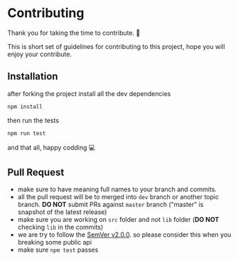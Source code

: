 # Contributing
Thank you for taking the time to contribute. 🎉

This is short set of guidelines for contributing to this project, hope you will enjoy your contribute.

## Installation
after forking the project install all the dev dependencies
```bash
npm install
```

then run the tests
```bash
npm run test
```

and that all, happy codding 💻 

## Pull Request
- make sure to have meaning full names to your branch and commits.
- all the pull request will be to merged into ```dev``` branch or another topic branch. **DO NOT** submit PRs against ```master``` branch ("master" is snapshot of the latest release)
- make sure you are working on ```src``` folder and not ```lib``` folder (**DO NOT** checking ```lib``` in the commits)
- we are try to follow the [SemVer v2.0.0](http://semver.org/). so please consider this when you breaking some public api
- make sure ```npm test``` passes


